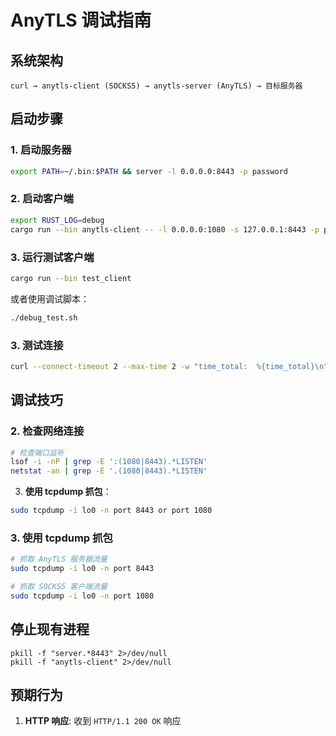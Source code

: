 # AnyTLS 调试指南

## 系统架构

```
curl → anytls-client (SOCKS5) → anytls-server (AnyTLS) → 目标服务器
```

## 启动步骤

### 1. 启动服务器
```bash
export PATH=~/.bin:$PATH && server -l 0.0.0.0:8443 -p password
```

### 2. 启动客户端
```bash
export RUST_LOG=debug 
cargo run --bin anytls-client -- -l 0.0.0.0:1080 -s 127.0.0.1:8443 -p password
```

### 3. 运行测试客户端
```bash
cargo run --bin test_client
```

或者使用调试脚本：
```bash
./debug_test.sh
```

### 3. 测试连接
```bash
curl --connect-timeout 2 --max-time 2 -w "time_total:  %{time_total}\n" -x socks5h://127.0.0.1:1080 -I https://www.jd.com/
```

## 调试技巧

### 2. 检查网络连接
```bash
# 检查端口监听
lsof -i -nP | grep -E ':(1080|8443).*LISTEN'
netstat -an | grep -E '.(1080|8443).*LISTEN'
```

3. **使用 tcpdump 抓包**：
```bash
sudo tcpdump -i lo0 -n port 8443 or port 1080
```
   
### 3. 使用 tcpdump 抓包
```bash
# 抓取 AnyTLS 服务器流量
sudo tcpdump -i lo0 -n port 8443

# 抓取 SOCKS5 客户端流量
sudo tcpdump -i lo0 -n port 1080
```

## 停止现有进程
```shell
pkill -f "server.*8443" 2>/dev/null
pkill -f "anytls-client" 2>/dev/null
```

## 预期行为
1. **HTTP 响应**: 收到 `HTTP/1.1 200 OK` 响应

